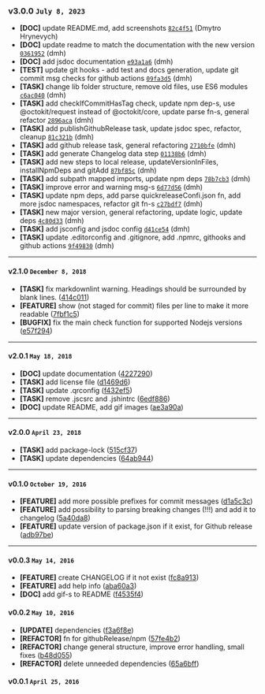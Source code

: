 ### v3.0.0 `July 8, 2023`
* **[DOC]** update README.md, add screenshots [`82c4f51`](https://github.com/dmh/quick-release/commit/82c4f51) (Dmytro Hrynevych)
* **[DOC]** update readme to match the documentation with the new version [`0361952`](https://github.com/dmh/quick-release/commit/0361952) (dmh)
* **[DOC]** add jsdoc documentation [`e93a1a6`](https://github.com/dmh/quick-release/commit/e93a1a6) (dmh)
* **[TEST]** update git hooks - add test and docs generation, update git commit msg checks for github actions [`09fa3d5`](https://github.com/dmh/quick-release/commit/09fa3d5) (dmh)
* **[TASK]** change lib folder structure, remove old files, use ES6 modules [`c6ac040`](https://github.com/dmh/quick-release/commit/c6ac040) (dmh)
* **[TASK]** add checkIfCommitHasTag check, update npm dep-s, use @octokit/request instead of @octokit/core, update parse fn-s, general refactor [`2896aca`](https://github.com/dmh/quick-release/commit/2896aca) (dmh)
* **[TASK]** add publishGithubRelease task, update jsdoc spec, refactor, cleanup [`81c321b`](https://github.com/dmh/quick-release/commit/81c321b) (dmh)
* **[TASK]** add github release task, general refactoring [`2710bfe`](https://github.com/dmh/quick-release/commit/2710bfe) (dmh)
* **[TASK]** add generate Changelog data step [`01138b6`](https://github.com/dmh/quick-release/commit/01138b6) (dmh)
* **[TASK]** add new steps to local release, updateVersionInFiles, installNpmDeps and gitAdd [`87bf85c`](https://github.com/dmh/quick-release/commit/87bf85c) (dmh)
* **[TASK]** add subpath mapped imports, update npm deps [`78b7cb3`](https://github.com/dmh/quick-release/commit/78b7cb3) (dmh)
* **[TASK]** improve error and warning msg-s [`6d77d56`](https://github.com/dmh/quick-release/commit/6d77d56) (dmh)
* **[TASK]** update npm deps, add parse quickreleaseConfi.json fn, add more jsdoc namespaces, refactor git fn-s [`c27bdf7`](https://github.com/dmh/quick-release/commit/c27bdf7) (dmh)
* **[TASK]** new major version, general refactoring, update logic, update deps [`4c80d33`](https://github.com/dmh/quick-release/commit/4c80d33) (dmh)
* **[TASK]** add jsconfig and jsdoc config [`d41ce54`](https://github.com/dmh/quick-release/commit/d41ce54) (dmh)
* **[TASK]** update .editorconfig and .gitignore, add .npmrc, githooks and github actions [`9f49830`](https://github.com/dmh/quick-release/commit/9f49830) (dmh)

***


#### v2.1.0 `December 8, 2018`

- **[TASK]** fix markdownlint warning. Headings should be surrounded by blank lines. ([414c011](https://github.com/dmh/quick-release/commit/414c011))
- **[FEATURE]** show (not staged for commit) files per line to make it more readable ([7fbf1c5](https://github.com/dmh/quick-release/commit/7fbf1c5))
- **[BUGFIX]** fix the main check function for supported Nodejs versions ([e57f294](https://github.com/dmh/quick-release/commit/e57f294))

***

#### v2.0.1 `May 18, 2018`
- **[DOC]** update documentation ([4227290](https://github.com/dmh/quick-release/commit/4227290))
- **[TASK]** add license file ([d1469d6](https://github.com/dmh/quick-release/commit/d1469d6))
- **[TASK]** update .qrconfig ([f432ef5](https://github.com/dmh/quick-release/commit/f432ef5))
- **[TASK]** remove .jscsrc and .jshintrc ([6edf886](https://github.com/dmh/quick-release/commit/6edf886))
- **[DOC]** update README, add gif images ([ae3a90a](https://github.com/dmh/quick-release/commit/ae3a90a))

***

#### v2.0.0 `April 23, 2018`
- **[TASK]** add package-lock ([515cf37](https://github.com/dmh/quick-release/commit/515cf37))
- **[TASK]** update dependencies ([64ab944](https://github.com/dmh/quick-release/commit/64ab944))

***

#### v0.1.0 `October 19, 2016`
- **[FEATURE]** add more possible prefixes for commit messages ([d1a5c3c](https://github.com/dmh/quick-release/commit/d1a5c3c))
- **[FEATURE]** add possibility to parsing breaking changes (!!!) and add it to changelog ([5a40da8](https://github.com/dmh/quick-release/commit/5a40da8))
- **[FEATURE]** update version of package.json if it exist, for Github release ([adb97be](https://github.com/dmh/quick-release/commit/adb97be))

***
#### v0.0.3 `May 14, 2016`
- **[FEATURE]** create CHANGELOG if it not exist ([fc8a913](https://github.com/dmh/quick-release/commit/fc8a913))
- **[FEATURE]** add help info ([aba60a3](https://github.com/dmh/quick-release/commit/aba60a3))
- **[DOC]** add gif-s to README ([f4535f4](https://github.com/dmh/quick-release/commit/f4535f4))

#### v0.0.2 `May 10, 2016`
- **[UPDATE]** dependencies ([f3a6f8e](https://github.com/dmh/quick-release/commit/f3a6f8e))
- **[REFACTOR]** fn for githubRelease/npm ([57fe4b2](https://github.com/dmh/quick-release/commit/57fe4b2))
- **[REFACTOR]** change general structure, improve error handling, small fixes ([b48d055](https://github.com/dmh/quick-release/commit/b48d055))
- **[REFACTOR]** delete unneeded dependencies ([65a6bff](https://github.com/dmh/quick-release/commit/65a6bff))

#### v0.0.1 `April 25, 2016`

